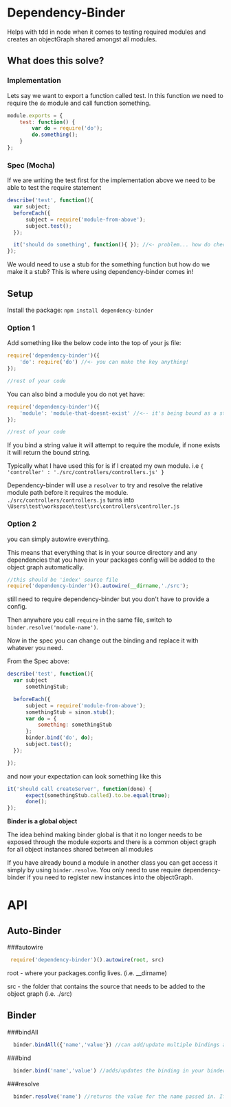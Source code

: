 # Dependency-Binder
Helps with tdd in node when it comes to testing required modules and creates
an objectGraph shared amongst all modules.

## What does this solve?
### Implementation

Lets say we want to export a function called test.
In this function we need to require the `do` module and call function something.

```javascript
module.exports = {
    test: function() {
        var do = require('do');
        do.something();
    }
};
```

### Spec (Mocha)
If we are writing the test first for the implementation above we need to be
able to test the require statement

```javascript
describe('test', function(){
  var subject;
  beforeEach({
      subject = require('module-from-above');
      subject.test();
  });

  it('should do something', function(){ }); //<- problem... how do check that something was called on do?
});
```

We would need to use a stub for the something function but how do we make it a stub?
This is where using dependency-binder comes in!


## Setup
Install the package:
`npm install dependency-binder`


### Option 1
Add something like the below code into the top of your js file:

```javascript
require('dependency-binder')({
    'do': require('do') //<- you can make the key anything!
});

//rest of your code
```

You can also bind a module you do not yet have:

```javascript
require('dependency-binder')({
    'module': 'module-that-doesnt-exist' //<-- it's being bound as a string
});

//rest of your code
```
If you bind a string value it will attempt to require the module, if none exists
it will return the bound string.

Typically what I have used this for is if I created my own module.
i.e `{ 'controller' : './src/controllers/controllers.js' }`

Dependency-binder will use a `resolver` to try and resolve the relative module path before it requires the module.
`./src/controllers/controllers.js` turns into `\Users\test\workspace\test\src\controllers\controller.js`

### Option 2

you can simply autowire everything. 

This means that everything that is in your source directory and any dependencies that you have in your packages config
will be added to the object graph automatically.

```javascript
//this should be 'index' source file
require('dependency-binder')().autowire(__dirname,'./src');
``` 

still need to require dependency-binder but you don't have to provide a config.

Then anywhere you call `require` in the same file, switch to `binder.resolve('module-name')`.

Now in the spec you can change out the binding and replace it with whatever you need.

From the Spec above:

```javascript
describe('test', function(){
  var subject
      somethingStub;

  beforeEach({
      subject = require('module-from-above');
      somethingStub = sinon.stub();
      var do = {
          something: somethingStub
      };
      binder.bind('do', do);
      subject.test();
  });

});
```

and now your expectation can look something like this

```javascript
it('should call createServer', function(done) {
      expect(somethingStub.called).to.be.equal(true);
      done();
});
```

**Binder is a global object**

The idea behind making binder global is that it no longer needs to be exposed
through the module exports and there is a common object graph for all object instances shared
between all modules

If you have already bound a module in another class you can get access  it simply
by using `binder.resolve`. You only need to use require dependency-binder if you need to
register new instances into the objectGraph.


# API

## Auto-Binder

###autowire
```javascript
 require('dependency-binder')().autowire(root, src) 
```

root - where your packages.config lives. (i.e. __dirname)

src - the folder that contains the source that needs to be added to the object graph (i.e. ./src)

## Binder

###bindAll
```javascript
  binder.bindAll({'name','value'}) //can add/update multiple bindings at once in the binder
```

###bind
```javascript
  binder.bind('name','value') //adds/updates the binding in your binder
```

###resolve
```javascript
  binder.resolve('name') //returns the value for the name passed in. If none exists, returns null
```
